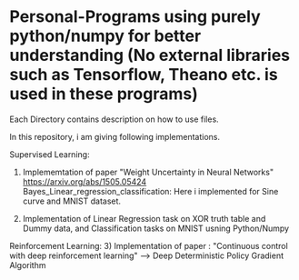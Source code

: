 # Personal-Programs using purely python/numpy for better understanding (No external libraries such as Tensorflow, Theano etc. is used in these programs)

Each Directory contains description on how to use files.

In this repository, i am giving following implementations.

Supervised Learning:
1) Implememtation of paper "Weight Uncertainty in Neural Networks" https://arxiv.org/abs/1505.05424
   Bayes_Linear_regression_classification: 
   Here i implemented for Sine curve and MNIST dataset.

2) Implementation of Linear Regression task on XOR truth table and Dummy data,
   and Classification tasks on MNIST usning Python/Numpy

Reinforcement Learning:
3) Implementation of paper : "Continuous control with deep reinforcement learning" 
   --> Deep Deterministic Policy Gradient Algorithm
